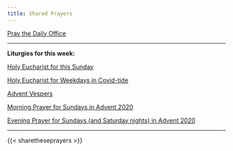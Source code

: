 ```yaml
---
title: Shared Prayers
---
```


[Pray the Daily Office](daily/)

-------------

**Liturgies for this week:**

[Holy Eucharist for this Sunday](archive/he-current)

[Holy Eucharist for Weekdays in Covid-tide](archive/he-covid-weekday)

[Advent Vespers](archive/2020/advent-vespers)

[Morning Prayer for Sundays in Advent 2020](archive/mp-sunday-advent)

[Evening Prayer for Sundays (and Saturday nights) in Advent 2020](archive/ep-sunday-advent)

------------

{{< sharetheseprayers >}}
